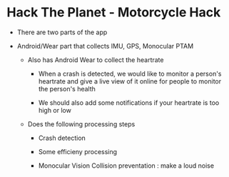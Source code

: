 Hack The Planet - Motorcycle Hack
=================================


- There are two parts of the app

- Android/Wear part that collects IMU, GPS, Monocular PTAM

	- Also has Android Wear to collect the heartrate

		- When a crash is detected, we would like to monitor a person's heartrate and give a live view of it online for people to monitor the person's health

		- We should also add some notifications if your heartrate is too high or low

	- Does the following processing steps

		- Crash detection

		- Some efficieny processing

		- Monocular Vision Collision preventation : make a loud noise
